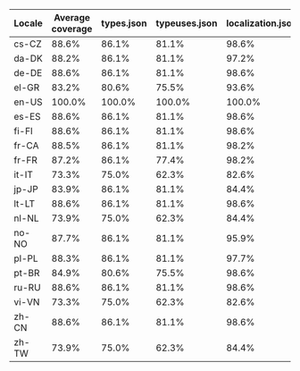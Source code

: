 ﻿| Locale | Average coverage | types.json | typeuses.json | localization.json |
| ------ | ---------------- | ---------- | ------------- | ----------------- |
| cs-CZ | 88.6% | 86.1% | 81.1% | 98.6% |
| da-DK | 88.2% | 86.1% | 81.1% | 97.2% |
| de-DE | 88.6% | 86.1% | 81.1% | 98.6% |
| el-GR | 83.2% | 80.6% | 75.5% | 93.6% |
| en-US | 100.0% | 100.0% | 100.0% | 100.0% |
| es-ES | 88.6% | 86.1% | 81.1% | 98.6% |
| fi-FI | 88.6% | 86.1% | 81.1% | 98.6% |
| fr-CA | 88.5% | 86.1% | 81.1% | 98.2% |
| fr-FR | 87.2% | 86.1% | 77.4% | 98.2% |
| it-IT | 73.3% | 75.0% | 62.3% | 82.6% |
| jp-JP | 83.9% | 86.1% | 81.1% | 84.4% |
| lt-LT | 88.6% | 86.1% | 81.1% | 98.6% |
| nl-NL | 73.9% | 75.0% | 62.3% | 84.4% |
| no-NO | 87.7% | 86.1% | 81.1% | 95.9% |
| pl-PL | 88.3% | 86.1% | 81.1% | 97.7% |
| pt-BR | 84.9% | 80.6% | 75.5% | 98.6% |
| ru-RU | 88.6% | 86.1% | 81.1% | 98.6% |
| vi-VN | 73.3% | 75.0% | 62.3% | 82.6% |
| zh-CN | 88.6% | 86.1% | 81.1% | 98.6% |
| zh-TW | 73.9% | 75.0% | 62.3% | 84.4% |

